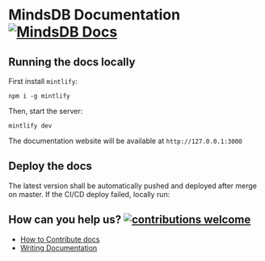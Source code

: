 # MindsDB Documentation    <a href="https://docs.mindsdb.com?utm_medium=community&utm_source=github&utm_campaign=mindsdb%20repo"><img src="https://img.shields.io/website?url=https%3A%2F%2Fwww.mindsdb.com%2F" alt="MindsDB Docs"></a>	

## Running the docs locally

First install `mintlify`:

```
npm i -g mintlify
```
Then, start the server:

```
mintlify dev
```

The documentation website will be available at `http://127.0.0.1:3000`


## Deploy the docs

The latest version shall be automatically pushed and deployed after merge on master. If the CI/CD deploy failed, locally run:


## How can you help us? [![contributions welcome](https://img.shields.io/badge/contributions-welcome-brightgreen.svg?style=flat)](https://github.com/mindsdb/mindsdb-docs/issues)

* [How to Contribute docs](https://docs.mindsdb.com/contribute)
* [Writing Documentation](https://docs.mindsdb.com/contribute/docs)
